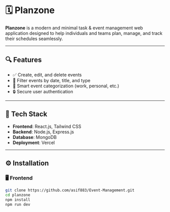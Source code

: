 # 🗓️ Planzone

**Planzone** is a modern and minimal task & event management web application designed to help individuals and teams plan, manage, and track their schedules seamlessly.

---

## 🔍 Features

- ✅ Create, edit, and delete events
- 📆 Filter events by date, title, and type
- 🧠 Smart event categorization (work, personal, etc.)
- 🔒 Secure user authentication


---

## 🚀 Tech Stack

- **Frontend**: React.js, Tailwind CSS
- **Backend**: Node.js, Express.js
- **Database**: MongoDB
- **Deployment**: Vercel

---

## ⚙️ Installation

### 🖥️ Frontend

```bash
git clone https://github.com/asif883/Event-Management.git
cd planzone
npm install
npm run dev
